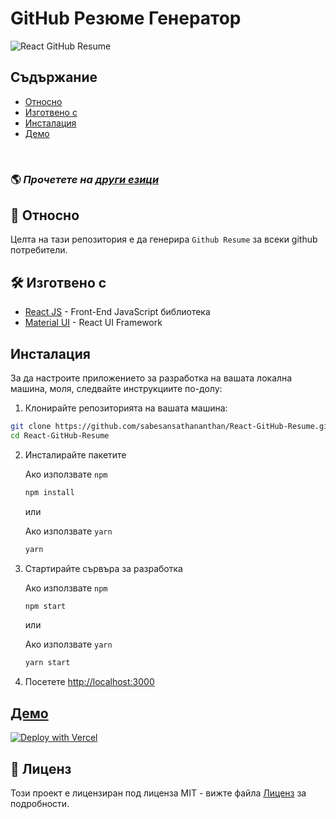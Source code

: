# GitHub Резюме Генератор

![React GitHub Resume](../src/assets/readme/screenshot.png)

## Съдържание

- [Относно](#about)
- [Изготвено с](#️built-with)
- [Инсталация](#installation)
- [Демо](#live-demo)

<br>

### 🌎 _Прочетете на [други езици](./Translations.md)_

<h2 id='about'>🤔 Относно</h2>

Целта на тази репозитория е да генерира `Github Resume` за всеки github потребители.

<h2 id='built-with'>🛠️ Изготвено с</h2>

- [React JS](https://reactjs.org/) - Front-End JavaScript библиотека
- [Material UI](https://material-ui.com/) - React UI Framework

<h2 id='installation'>Инсталация</h2>

За да настроите приложението за разработка на вашата локална машина, моля, следвайте инструкциите по-долу:

1. Клонирайте репозиторията на вашата машина:

```bash
git clone https://github.com/sabesansathananthan/React-GitHub-Resume.git
cd React-GitHub-Resume
```

2. Инсталирайте пакетите

   Ако използвате `npm`

   ```bash
   npm install
   ```

   или

   Ако използвате `yarn`

   ```bash
   yarn
   ```

3. Стартирайте сървъра за разработка

   Ако използвате `npm`

   ```bash
   npm start
   ```

   или

   Ако използвате `yarn`

   ```bash
   yarn start
   ```

4. Посетете <http://localhost:3000>

<h2 id='live-demo'><a href="https://react-github-resume.vercel.app/">Демо</a></h2>

[![Deploy with Vercel](https://vercel.com/button)](https://vercel.com/new/git/external?repository-url=https://github.com/sabesansathananthan/React-GitHub-Resume)

## 📄 Лиценз

Този проект е лицензиран под лиценза MIT - вижте файла [Лиценз](../LICENSE) за подробности.
